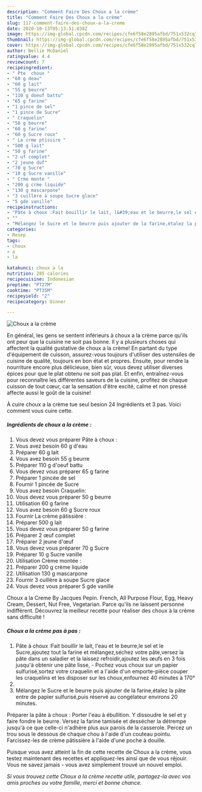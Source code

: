 ```yaml
---
description: "Comment Faire Des Choux a la crème"
title: "Comment Faire Des Choux a la crème"
slug: 117-comment-faire-des-choux-a-la-creme
date: 2020-10-13T05:13:51.038Z
image: https://img-global.cpcdn.com/recipes/cfe6f58e2895afbd/751x532cq70/choux-a-la-creme-photo-principale-de-la-recette.jpg
thumbnail: https://img-global.cpcdn.com/recipes/cfe6f58e2895afbd/751x532cq70/choux-a-la-creme-photo-principale-de-la-recette.jpg
cover: https://img-global.cpcdn.com/recipes/cfe6f58e2895afbd/751x532cq70/choux-a-la-creme-photo-principale-de-la-recette.jpg
author: Nellie McDaniel
ratingvalue: 4.4
reviewcount: 7
recipeingredient:
- " Pte  choux "
- "60 g deau"
- "60 g lait"
- "55 g beurre"
- "110 g doeuf battu"
- "65 g farine"
- "1 pince de sel"
- "1 pince de Sucre"
- " Craquelin"
- "50 g beurre"
- "60 g farine"
- "60 g Sucre roux"
- " La crme ptissire "
- "500 g lait"
- "50 g farine"
- "2 uf complet"
- "2 jeune duf"
- "70 g Sucre"
- "10 g Sucre vanille"
- " Crme monte "
- "200 g crme liquide"
- "130 g mascarpone"
- "3 cuillère à soupe Sucre glace"
- "5 gde vanille"
recipeinstructions:
- "Pâte à choux :Fait bouillir le lait, l&#39;eau et le beurre,le sel et le Sucre,ajoutez tout la farine et mélangez,séchez votre pâte,versez la pâte dans un saladier et la laissez refroidir,ajoutez les œufs en 3 fois jusqu&#39;à obtenir une pâte lisse, Pochez vous choux sur un papier sulfurisé,sortez votre craquelin et a l&#39;aide d&#39;un emporte-pièce couper les craquelins et les disposer sur les choux,enfournez 40 minutes à 170°"
- ""
- "Mélangez le Sucre et le beurre puis ajouter de la farine,étalez la pâte entre de papier sulfurisé,puis réservé au congélateur environs 20 minutes."
categories:
- Resep
tags:
- choux
- a
- la

katakunci: choux a la 
nutrition: 285 calories
recipecuisine: Indonesian
preptime: "PT27M"
cooktime: "PT35M"
recipeyield: "2"
recipecategory: Dinner

---
```



![Choux a la crème](https://img-global.cpcdn.com/recipes/cfe6f58e2895afbd/751x532cq70/choux-a-la-creme-photo-principale-de-la-recette.jpg)

En général, les gens se sentent inférieurs à choux a la crème parce qu'ils ont peur que la cuisine ne soit pas bonne. Il y a plusieurs choses qui affectent la qualité gustative de choux a la crème! En partant du type d'équipement de cuisson, assurez-vous toujours d'utiliser des ustensiles de cuisine de qualité, toujours en bon état et propres. Ensuite, pour rendre la nourriture encore plus délicieuse, bien sûr, vous devez utiliser diverses épices pour que le plat obtenu ne soit pas plat. Et enfin, entraînez-vous pour reconnaître les différentes saveurs de la cuisine, profitez de chaque cuisson de tout cœur, car la sensation d'être excité, calme et non pressé affecte aussi le goût de la cuisine!

<!--inarticleads1-->

À cuire choux a la crème tue seul besion 24 Ingrédients et 3 pas. Voici comment vous cuire cette.

##### Ingrédients de choux a la crème :

1. Vous devez vous préparer  Pâte à choux :
1. Vous avez besoin 60 g d&#39;eau
1. Préparer 60 g lait
1. Vous avez besoin 55 g beurre
1. Préparer 110 g d&#39;oeuf battu
1. Vous devez vous préparer 65 g farine
1. Préparer 1 pincée de sel
1. Fournir 1 pincée de Sucre
1. Vous avez besoin  Craquelin:
1. Vous devez vous préparer 50 g beurre
1. Utilisation 60 g farine
1. Vous avez besoin 60 g Sucre roux
1. Fournir  La crème pâtissière :
1. Préparer 500 g lait
1. Vous devez vous préparer 50 g farine
1. Préparer 2 œuf complet
1. Préparer 2 jeune d&#39;œuf
1. Vous devez vous préparer 70 g Sucre
1. Préparer 10 g Sucre vanille
1. Utilisation  Crème montée :
1. Préparer 200 g crème liquide
1. Utilisation 130 g mascarpone
1. Fournir 3 cuillère à soupe Sucre glace
1. Vous devez vous préparer 5 gde vanille


Choux a la Creme By Jacques Pepin. French, All Purpose Flour, Egg, Heavy Cream, Dessert, Nut Free, Vegetarian. Parce qu&#39;ils ne laissent personne indifférent. Découvrez la meilleur recette pour réaliser des choux à la crème sans difficulté ! 

<!--inarticleads2-->

##### Choux a la crème pas à pas :

1. Pâte à choux :Fait bouillir le lait, l&#39;eau et le beurre,le sel et le Sucre,ajoutez tout la farine et mélangez,séchez votre pâte,versez la pâte dans un saladier et la laissez refroidir,ajoutez les œufs en 3 fois jusqu&#39;à obtenir une pâte lisse, - Pochez vous choux sur un papier sulfurisé,sortez votre craquelin et a l&#39;aide d&#39;un emporte-pièce couper les craquelins et les disposer sur les choux,enfournez 40 minutes à 170°
1. 
1. Mélangez le Sucre et le beurre puis ajouter de la farine,étalez la pâte entre de papier sulfurisé,puis réservé au congélateur environs 20 minutes.


Préparer la pâte à choux : Porter l&#39;eau à ébullition. Y dissoudre le sel et y faire fondre le beurre. Versez la farine tamisée et dessécher la détrempe jusqu&#39;à ce que celle-ci n&#39;adhère plus aux parois de la casserole. Percez un trou sous le dessous de chaque chou à l&#39;aide d&#39;un couteau pointu. Farcissez-les de crème pâtissière à l&#39;aide d&#39;une poche à douille. 

<!--inarticleads1-->

<p>
Puisque vous avez atteint la fin de cette recette de Choux a la crème, vous testez maintenant des recettes et appliquez-les ainsi que de vous réjouir. Vous ne savez jamais - vous avez simplement trouvé un nouvel emploi.
</p>

<p>
<i>Si vous trouvez cette Choux a la crème recette utile, partagez-la avec vos amis proches ou votre famille, merci et bonne chance.</i>
</p>
